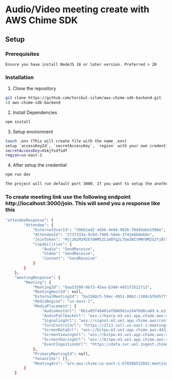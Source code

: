# Audio/Video meeting create with AWS Chime SDK

## Setup

### Prerequisites

`Ensure you have install NodeJS 18 or later version. Preferred > 20`

### Installation

1. Clone the repository

```bash
git clone https://github.com/torikul-islam/aws-chime-sdk-backend.git
cd aws-chime-sdk-backend
```

2. Install Dependencies

```bash
npm install
```

3. Setup environment

```bash
touch .env (This will create file with the name .env)
setup `accessKeyId`, `secretAccessKey`, `region` with your own credential. ex: accessKeyId=HSDSD9
secretAccessKey=dskjfsdfsdf
region=us-east-1
```

4. After setup the credential

```bash
npm run dev

The project will run default port 3000. If you want to setup the another port you can do that using export PORT=3001
```

### To create meeting link use the following endpoint http://localhost:3000/join. This will send you a response like this

```bash
"attendeeResponse": {
		"Attendee": {
			"ExternalUserId": "39b61ed2-4d56-4e94-983b-f049dabe1508e",
			"AttendeeId": "2737333a-9c9d-f986-50eb-1f43e6b0eb6e",
			"JoinToken": "MjczNzMzM2EtOWM5ZC1mOTg2LTUwZWItMWY0M2U2YjBlYjY1OjAyM2FhZWFkLTBlZjQtNGEwNy1hOThlLWZjMmRhNjMzYzVkYQ_222",
			"Capabilities": {
				"Audio": "SendReceive",
				"Video": "SendReceive",
				"Content": "SendReceive"
			}
		}
	},
	"meetingResponse": {
		"Meeting": {
			"MeetingId": "6aa53599-0b73-45aa-b340-4451f3522713",
			"MeetingHostId": null,
			"ExternalMeetingId": "ba1588c5-59ec-4951-8062-1108cbfb9577",
			"MediaRegion": "us-east-1",
			"MediaPlacement": {
				"AudioHostUrl": "0b1a05f49401af888941a104f0d8ce89.k.m3.ue1.app.chime.aws:3478ee",
				"AudioFallbackUrl": "wss://haxrp.m3.ue1.app.chime.aws:443/calls/6aa53599-0b73-45aa-b340-4451f3522713ee",
				"SignalingUrl": "wss://signal.m3.ue1.app.chime.aws/control/6aa53599-0b73-45aa-b340-4451f352271eee3",
				"TurnControlUrl": "https://2713.cell.us-east-1.meetings.chime.aws/v2/turn_session_ees",
				"ScreenDataUrl": "wss://bitpw.m3.ue1.app.chime.aws:443/v2/screen/6aa53599-0b73-45aa-b340-4451f3522713ee",
				"ScreenViewingUrl": "wss://bitpw.m3.ue1.app.chime.aws:443/ws/connect?passcode=null&viewer_uuid=null&X-BitHub-Call-Id=6aa53599-0b73-45aa-b340-4451f3522713eee",
				"ScreenSharingUrl": "wss://bitpw.m3.ue1.app.chime.aws:443/v2/screen/6aa53599-0b73-45aa-b340-4451f352271ee3",
				"EventIngestionUrl": "https://data.svc.ue1.ingest.chime.aws/v1/client-events"
			},
			"PrimaryMeetingId": null,
			"TenantIds": [],
			"MeetingArn": "arn:aws:chime:us-east-1:678306532042:meeting/6aa53599-0b73-45aa-b340-4451f3522713"
		}
	}
```
